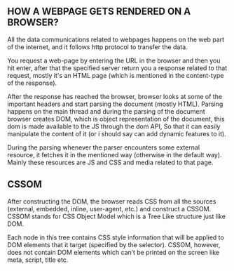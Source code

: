 ## HOW A WEBPAGE GETS RENDERED ON A BROWSER?

All the data communications related to webpages happens on the web part of the internet, and it follows http protocol to transfer the data.

You request a web-page by entering the URL in the browser and then you hit enter, after that the specified server return you a response related to that request, mostly it's an HTML page (which is mentioned in the content-type of the response).

After the response has reached the browser, browser looks at some of the important headers and start parsing the document (mostly HTML). Parsing happens on the main thread and during the parsing of the document browser creates DOM, which is object representation of the document, this dom is made available to the JS through the dom API, So that it can easily manipulate the content of it (or i should say can add dynamic features to it).

During the parsing whenever the parser encounters some external resource, it fetches it in the mentioned way (otherwise in the default way). Mainly these resources are JS and CSS and media related to that page.

## CSSOM

After constructing the DOM, the browser reads CSS from all the sources (external, embedded, inline, user-agent, etc.) and construct a CSSOM. CSSOM stands for CSS Object Model which is a Tree Like structure just like DOM.

Each node in this tree contains CSS style information that will be applied to DOM elements that it target (specified by the selector). CSSOM, however, does not contain DOM elements which can’t be printed on the screen like meta, script, title etc.
